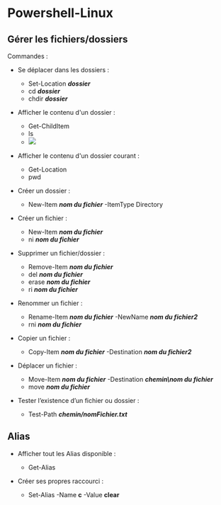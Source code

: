 # Powershell-Linux 


## Gérer les fichiers/dossiers


Commandes : 

- Se déplacer dans les dossiers : 
    - Set-Location ***dossier*** 
    - cd ***dossier*** 
    - chdir ***dossier*** 

- Afficher le contenu d'un dossier :
    - Get-ChildItem 
    - ls
    - ![](https://github.com/matheoleger/Cours-de-Linux/blob/main/Ressources/get-childitem.jpg)
  
- Afficher le contenu d'un dossier courant : 
    - Get-Location 
    - pwd 

- Créer un dossier :
    - New-Item ***nom du fichier*** -ItemType Directory 

- Créer un fichier :
    - New-Item ***nom du fichier*** 
    - ni ***nom du fichier***

- Supprimer un fichier/dossier : 
    - Remove-Item ***nom du fichier*** 
    - del ***nom du fichier*** 
    - erase ***nom du fichier*** 
    - ri ***nom du fichier***

- Renommer un fichier : 
    - Rename-Item ***nom du fichier*** -NewName ***nom du fichier2*** 
    - rni ***nom du fichier***

- Copier un fichier : 
    - Copy-Item ***nom du fichier*** -Destination ***nom du fichier2***

- Déplacer un fichier : 
    - Move-Item ***nom du fichier*** -Destination ***chemin\nom du fichier*** 
    - move ***nom du fichier***

- Tester l’existence d’un fichier ou dossier : 
    - Test-Path ***chemin/nomFichier.txt***
## Alias

- Afficher tout les Alias disponible : 
    - Get-Alias

- Créer ses propres raccourci : 
    - Set-Alias -Name **c** -Value **clear** 